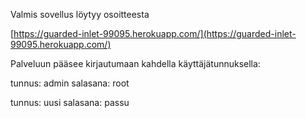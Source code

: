 Valmis sovellus löytyy osoitteesta

[https://guarded-inlet-99095.herokuapp.com/](https://guarded-inlet-99095.herokuapp.com/)

Palveluun pääsee kirjautumaan kahdella käyttäjätunnuksella:

tunnus: admin
salasana: root

tunnus: uusi
salasana: passu
